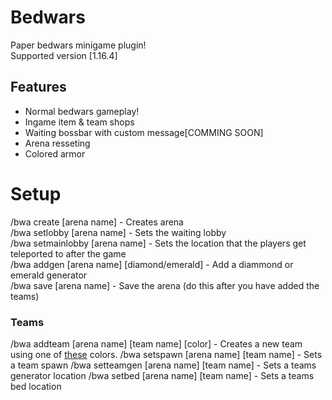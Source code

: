 # Bedwars 
Paper bedwars minigame plugin!  
Supported version [1.16.4]
## Features
- Normal bedwars gameplay!
- Ingame item & team shops
- Waiting bossbar with custom message[COMMING SOON]
- Arena resseting
- Colored armor

# Setup
/bwa create [arena name] - Creates arena  
/bwa setlobby [arena name] - Sets the waiting lobby  
/bwa setmainlobby [arena name] - Sets the location that the players get teleported to after the game  
/bwa addgen [arena name] [diamond/emerald] - Add a diammond or emerald generator  
/bwa save [arena name] - Save the arena (do this after you have added the teams)
<h3>Teams</h3>
/bwa addteam [arena name] [team name] [color] - Creates a new team using one of <a href="https://hub.spigotmc.org/javadocs/bukkit/org/bukkit/ChatColor.html">these</a> colors.   
/bwa setspawn [arena name] [team name] - Sets a team spawn  
/bwa setteamgen [arena name] [team name] - Sets a teams generator location  
/bwa setbed [arena name] [team name] - Sets a teams bed location  
